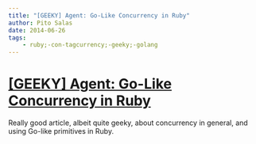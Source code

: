 ```yaml
---
title: "[GEEKY] Agent: Go-Like Concurrency in Ruby"
author: Pito Salas
date: 2014-06-26
tags:
    - ruby;-con-tagcurrency;-geeky;-golang
---
```

# [[GEEKY] Agent: Go-Like Concurrency in Ruby](None)




Really good article, albeit quite geeky, about concurrency in general, and
using Go-like primitives in Ruby.


